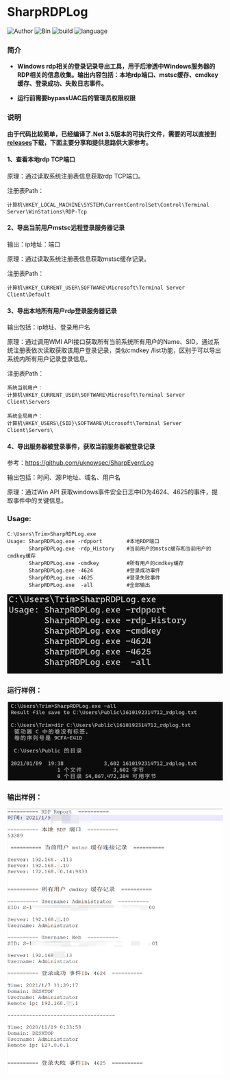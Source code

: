 # SharpRDPLog

![Author](https://img.shields.io/badge/Author-Trim-blueviolet)  ![Bin](https://img.shields.io/badge/SharpRDPLog-Bin-ff69b4)  ![build](https://img.shields.io/badge/build-passing-green.svg)  ![language](https://img.shields.io/badge/language-C%20%23-blue.svg)

### 简介

- **Windows rdp相关的登录记录导出工具，用于后渗透中Windows服务器的RDP相关的信息收集。输出内容包括：本地rdp端口、mstsc缓存、cmdkey缓存、登录成功、失败日志事件。**

- **运行前需要bypassUAC后的管理员权限权限**

### 说明
**由于代码比较简单，已经编译了.Net 3.5版本的可执行文件，需要的可以直接到[releases](https://github.com/Adminisme/SharpRDPLog/releases)下载，下面主要分享和提供思路供大家参考。**

#### 1、查看本地rdp TCP端口

原理：通过读取系统注册表信息获取rdp TCP端口。

注册表Path：

```
计算机\HKEY_LOCAL_MACHINE\SYSTEM\CurrentControlSet\Control\Terminal Server\WinStations\RDP-Tcp
```



#### 2、导出当前用户mstsc远程登录服务器记录
输出：ip地址：端口

原理：通过读取系统注册表信息获取mstsc缓存记录。

注册表Path：

```
计算机\HKEY_CURRENT_USER\SOFTWARE\Microsoft\Terminal Server Client\Default
```



#### 3、导出本地所有用户rdp登录服务器记录

输出包括：ip地址、登录用户名

原理：通过调用WMI API接口获取所有当前系统所有用户的Name、SID，通过系统注册表依次读取获取该用户登录记录，类似cmdkey /list功能，区别于可以导出系统内所有用户记录登录信息。

注册表Path：

```
系统当前用户：
计算机\HKEY_CURRENT_USER\SOFTWARE\Microsoft\Terminal Server Client\Servers

系统全局用户：
计算机\HKEY_USERS\{SID}\SOFTWARE\Microsoft\Terminal Server Client\Servers\
```



#### 4、导出服务器被登录事件，获取当前服务器被登录记录

参考：https://github.com/uknowsec/SharpEventLog 

输出包括：时间、源IP地址、域名、用户名

原理：通过Win API 获取windows事件安全日志中ID为4624、4625的事件，提取事件中的关键信息。



### Usage:

```
C:\Users\Trim>SharpRDPLog.exe
Usage: SharpRDPLog.exe -rdpport        #本地RDP端口
       SharpRDPLog.exe -rdp_History    #当前用户的mstsc缓存和当前用户的cmdkey缓存
       SharpRDPLog.exe -cmdkey         #所有用户的cmdkey缓存
       SharpRDPLog.exe -4624           #登录成功事件
       SharpRDPLog.exe -4625           #登录失败事件
       SharpRDPLog.exe  -all           #全部输出
```

![image-20210109193312513](imgs/image-20210109193312513.png)



### 运行样例：

<img src="imgs/image-20210109193907873.png" alt="image-20210109193907873" style="zoom:67%;" />



### 输出样例：

<img src="imgs/image-20210109192049688.png" alt="image-20210109192049688" style="zoom: 67%;" />









